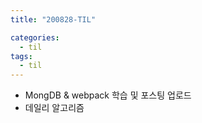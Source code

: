 ```yaml
---
title: "200828-TIL"

categories:
  - til
tags:
  - til
---
```


- MongDB & webpack 학습 및 포스팅 업로드
- 데일리 알고리즘
